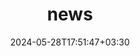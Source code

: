 ---
title: "news"
date: 2024-05-28T17:51:47+03:30
draft: false
headless: true

# all icons by [feathericons.com](https://https://feathericons.com//) are supported
show_news_icons: false
default_news_icon: "file-text"

num_news: 2

news_items:
- text: "[Berry does both](https://www.nature.com/articles/s41567-023-01982-z), Yonglong Xie"
  extra_text: "Professor Yonglong Xie of Rice University wrote an excellent summary and explanation of our recent work studying spin Hall torques in magnetic Chern insulators."  
  link: https://www.nature.com/articles/s41567-023-01982-z
  date: 2023-03-09
- text: "[Two paths to intrinsic quantization](https://www.science.org/doi/10.1126/science.aba5313), Joshua P. Wakefield and Joseph G. Checkelsky"
  link: https://www.science.org/doi/10.1126/science.aba5313
  extra_text: "Joshua Wakefield and Joe Checkelsky compare and contrast our work (and that of David Goldhaber-Gordon's lab) on BN-aligned graphene homobilayers to that of Yuanbo Zhang on manganese bismuth telluride monolayers."
  date: 2022-11-20
#-  text: "Charles Tschirhart, 2015 Hertz Fellow"
  # link: https://www.hertzfoundation.org/person/charles-tschirhart/
  # extra_text: "Biography and interview by the Hertz foundation."
  # date: 2023-10-24
---